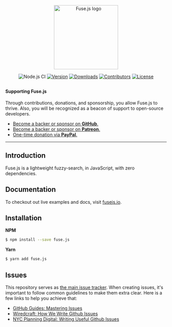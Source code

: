 <p align="center"><a href="https://fusejs.io" target="_blank" rel="noopener noreferrer"><img width="200" src="https://fusejs.io/assets/images/logo.png" alt="Fuse.js logo"></a></p>

<p align="center">
  <img src="https://github.com/krisk/Fuse/workflows/Node.js%20CI/badge.svg" alt="Node.js CI"/>
  <a href="https://www.npmjs.com/package/fuse.js"><img src="https://img.shields.io/npm/v/fuse.js.svg" alt="Version"/></a>
  <a href="https://npmcharts.com/compare/fuse.js?minimal=true"><img src="https://img.shields.io/npm/dm/fuse.js.svg" alt="Downloads" /></a>
    <a href="https://github.com/krisk/Fuse/graphs/contributors"><img src="https://img.shields.io/github/contributors/krisk/fuse.svg" alt="Contributors" /></a>
  <a href="https://www.npmjs.com/package/fuse.js"><img src="https://img.shields.io/npm/l/fuse.js.svg" alt="License"></a>
<!--   <a href="https://discord.gg/QF4B9sf"><img src="https://img.shields.io/badge/chat-on%20discord-7289da.svg" alt="Chat"></a> -->
</p>

## <!--special end-->

#### Supporting Fuse.js

Through contributions, donations, and sponsorship, you allow Fuse.js to thrive. Also, you will be recognized as a beacon of support to open-source developers.

- [Become a backer or sponsor on **GitHub**.](https://github.com/sponsors/krisk)
- [Become a backer or sponsor on **Patreon**.](https://patreon.com/fusejs)
- [One-time donation via **PayPal**.](https://www.paypal.me/kirorisk)

---

## Introduction

Fuse.js is a lightweight fuzzy-search, in JavaScript, with zero dependencies.

## Documentation

To checkout out live examples and docs, visit [fusejs.io](https://fusejs.io).

## Installation

**NPM**

```sh
$ npm install --save fuse.js
```

**Yarn**

```sh
$ yarn add fuse.js
```

## Issues

This repository serves as [the main issue tracker](https://github.com/krisk/Fuse/issues). When creating issues, it's important to follow common guidelines to make them extra clear. Here is a few links to help you achieve that:

- [GitHub Guides: Mastering Issues](https://guides.github.com/features/issues/)
- [Wiredcraft: How We Write Github Issues](https://wiredcraft.com/blog/how-we-write-our-github-issues/)
- [NYC Planning Digital: Writing Useful Github Issues](https://medium.com/nyc-planning-digital/writing-a-proper-github-issue-97427d62a20f)
